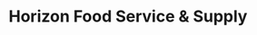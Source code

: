 ---
title: "Horizon Food Service & Supply"
url: /boerne/horizon-food-service-und-supply/
shop: Supermarkt
---